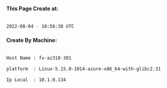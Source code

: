 
   
#### This Page Create at:

```bash

2022-08-04 - 10:56:38 UTC

```

#### Create By Machine:

```bash

Host Name : fv-az318-301

platform  : Linux-5.15.0-1014-azure-x86_64-with-glibc2.31

Ip Local  : 10.1.0.134

```

